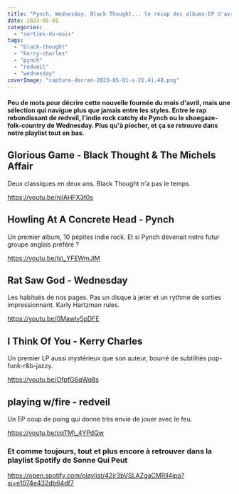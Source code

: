 ```yaml
---
title: "Pynch, Wednesday, Black Thought... le récap des albums-EP d'avril 2023"
date: 2023-05-01
categories: 
  - "sorties-du-mois"
tags: 
  - "black-thought"
  - "kerry-charles"
  - "pynch"
  - "redveil"
  - "wednesday"
coverImage: "capture-decran-2023-05-01-a-21.41.48.png"
---
```


#### Peu de mots pour décrire cette nouvelle fournée du mois d'avril, mais une sélection qui navigue plus que jamais entre les styles. Entre le rap rebondissant de redveil, l'indie rock catchy de Pynch ou le shoegaze-folk-country de Wednesday. Plus qu'à piocher, et ça se retrouve dans notre playlist tout en bas.

<!--more-->

## Glorious Game - Black Thought & The Michels Affair

Deux classiques en deux ans. Black Thought n'a pas le temps.

https://youtu.be/njlAHFX3t0s

## Howling At A Concrete Head - Pynch

Un premier album, 10 pépites indie rock. Et si Pynch devenait notre futur groupe anglais préféré ?

https://youtu.be/Is\_YFEWmJlM

## Rat Saw God - Wednesday

Les habitués de nos pages. Pas un disque à jeter et un rythme de sorties impressionnant. Karly Hartzman rules.

https://youtu.be/0MawIv5pDFE

## I Think Of You - Kerry Charles

Un premier LP aussi mystérieux que son auteur, bourré de subtilités pop-funk-r&b-jazzy.

https://youtu.be/OfpfG6qWq8s

## playing w/fire - redveil

Un EP coup de poing qui donne très envie de jouer avec le feu.

https://youtu.be/cqTM\_4YPdQw

### Et comme toujours, tout et plus encore à retrouver dans la playlist Spotify de Sonne Qui Peut

https://open.spotify.com/playlist/42jr3bVSLAZgaCMRll4ipa?si=e1074e432db64df7
